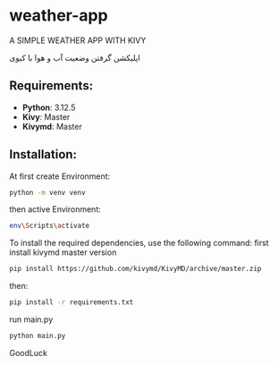 # weather-app

A SIMPLE WEATHER APP WITH KIVY

اپلیکشن گرفتن وضعیت آب و هوا با کیوی


## Requirements:
- **Python**: 3.12.5
- **Kivy**: Master
- **Kivymd**: Master


## Installation:
At first create Environment:
```bash
python -m venv venv
```
then active Environment:
```bash
env\Scripts\activate
```

To install the required dependencies, use the following command:
first install kivymd master version
```bash
pip install https://github.com/kivymd/KivyMD/archive/master.zip
```
then:

```bash
pip install -r requirements.txt
```
run main.py

```bash
python main.py
```

GoodLuck
